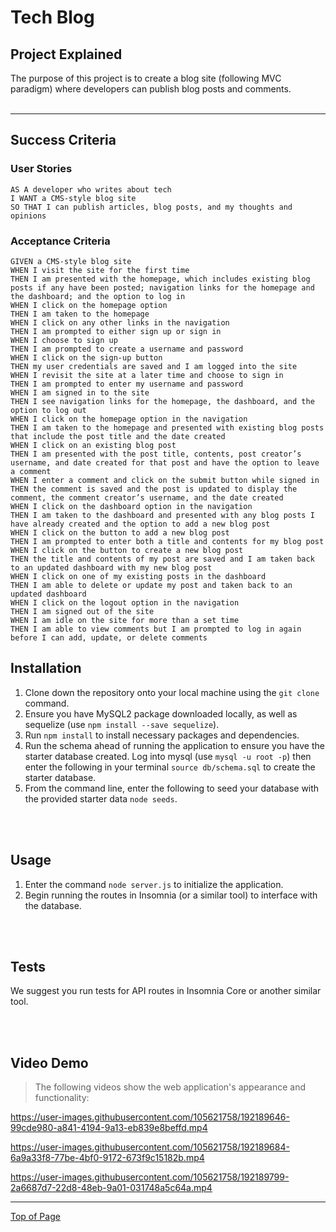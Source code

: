 # Tech Blog

## Project Explained
The purpose of this project is to create a blog site (following MVC paradigm) where developers can publish blog posts and comments.
<br></br>

---

## Success Criteria

### User Stories
```
AS A developer who writes about tech
I WANT a CMS-style blog site
SO THAT I can publish articles, blog posts, and my thoughts and opinions
```
### Acceptance Criteria
```
GIVEN a CMS-style blog site
WHEN I visit the site for the first time
THEN I am presented with the homepage, which includes existing blog posts if any have been posted; navigation links for the homepage and the dashboard; and the option to log in
WHEN I click on the homepage option
THEN I am taken to the homepage
WHEN I click on any other links in the navigation
THEN I am prompted to either sign up or sign in
WHEN I choose to sign up
THEN I am prompted to create a username and password
WHEN I click on the sign-up button
THEN my user credentials are saved and I am logged into the site
WHEN I revisit the site at a later time and choose to sign in
THEN I am prompted to enter my username and password
WHEN I am signed in to the site
THEN I see navigation links for the homepage, the dashboard, and the option to log out
WHEN I click on the homepage option in the navigation
THEN I am taken to the homepage and presented with existing blog posts that include the post title and the date created
WHEN I click on an existing blog post
THEN I am presented with the post title, contents, post creator’s username, and date created for that post and have the option to leave a comment
WHEN I enter a comment and click on the submit button while signed in
THEN the comment is saved and the post is updated to display the comment, the comment creator’s username, and the date created
WHEN I click on the dashboard option in the navigation
THEN I am taken to the dashboard and presented with any blog posts I have already created and the option to add a new blog post
WHEN I click on the button to add a new blog post
THEN I am prompted to enter both a title and contents for my blog post
WHEN I click on the button to create a new blog post
THEN the title and contents of my post are saved and I am taken back to an updated dashboard with my new blog post
WHEN I click on one of my existing posts in the dashboard
THEN I am able to delete or update my post and taken back to an updated dashboard
WHEN I click on the logout option in the navigation
THEN I am signed out of the site
WHEN I am idle on the site for more than a set time
THEN I am able to view comments but I am prompted to log in again before I can add, update, or delete comments

```

## Installation

1. Clone down the repository onto your local machine using the `git clone` command.
2. Ensure you have MySQL2 package downloaded locally, as well as sequelize (use `npm install --save sequelize`).
3. Run `npm install` to install necessary packages and dependencies.
4. Run the schema ahead of running the application to ensure you have the starter database created. Log into mysql (use `mysql -u root -p`) then enter the following in your terminal `source db/schema.sql` to create the starter database.
5. From the command line, enter the following to seed your database with the provided starter data `node seeds`.

<br></br>

## Usage
1. Enter the command `node server.js` to initialize the application.
2. Begin running the routes in Insomnia (or a similar tool) to interface with the database.

<br></br>

## Tests
We suggest you run tests for API routes in Insomnia Core or another similar tool.

<br></br>
## Video Demo
> The following videos show the web application's appearance and functionality:

https://user-images.githubusercontent.com/105621758/192189646-99cde980-a841-4194-9a13-eb839e8beffd.mp4

https://user-images.githubusercontent.com/105621758/192189684-6a9a33f8-77be-4bf0-9172-673f9c15182b.mp4

https://user-images.githubusercontent.com/105621758/192189799-2a6687d7-22d8-48eb-9a01-031748a5c64a.mp4

---

[Top of Page](#tech-blog)
